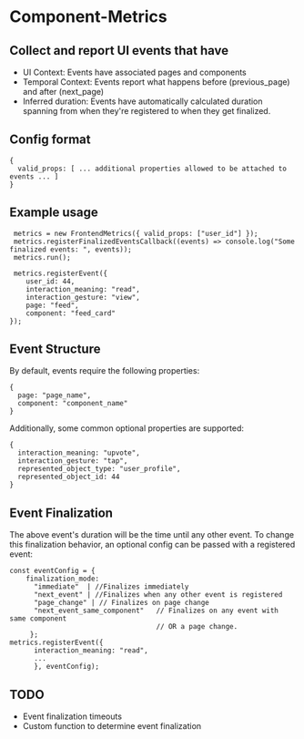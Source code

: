 # Component-Metrics

## Collect and report UI events that have
  * UI Context: Events have associated pages and components
  * Temporal Context: Events report what happens before (previous_page) and after (next_page)
  * Inferred duration: Events have automatically calculated duration spanning from when they're registered to when they get finalized.

## Config format
```
{
  valid_props: [ ... additional properties allowed to be attached to events ... ]
}
```

## Example usage
```
 metrics = new FrontendMetrics({ valid_props: ["user_id"] });
 metrics.registerFinalizedEventsCallback((events) => console.log("Some finalized events: ", events));
 metrics.run();

 metrics.registerEvent({
    user_id: 44,
    interaction_meaning: "read",
    interaction_gesture: "view",
    page: "feed",
    component: "feed_card"
});
```

## Event Structure
By default, events require the following properties:
```
{
  page: "page_name",
  component: "component_name"
}
```

Additionally, some common optional properties are supported:
```
{
  interaction_meaning: "upvote",
  interaction_gesture: "tap",
  represented_object_type: "user_profile",
  represented_object_id: 44
}
```

## Event Finalization
  The above event's duration will be the time until any other event.
  To change this finalization behavior, an optional config can be passed with a registered event:
```
const eventConfig = {
    finalization_mode:
      "immediate"  | //Finalizes immediately
      "next_event" | //Finalizes when any other event is registered
      "page_change" | // Finalizes on page change
      "next_event_same_component"   // Finalizes on any event with same component
                                    // OR a page change.
     };
metrics.registerEvent({
      interaction_meaning: "read",
      ...
      }, eventConfig);
```

## TODO
  * Event finalization timeouts
  * Custom function to determine event finalization
